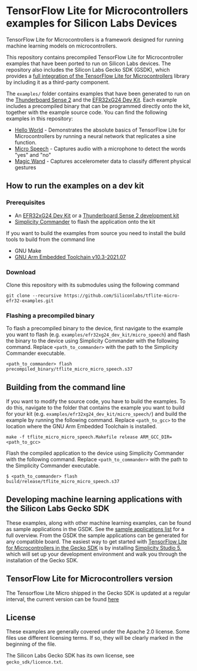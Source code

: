 # TensorFlow Lite for Microcontrollers examples for Silicon Labs Devices

TensorFlow Lite for Microcontrollers is a framework designed for running machine learning models on microcontrollers.

This repository contains precompiled TensorFlow Lite for Microcontroller examples that have been ported to run on Silicon Labs devices. The repository also includes the Silicon Labs Gecko SDK (GSDK), which provides a [full integration of the TensorFlow Lite for Microcontrollers](https://docs.silabs.com/gecko-platform/latest/machine_learning/tensorflow/overview) library by including it as a third-party component.

The ```examples/``` folder contains examples that have been generated to run on the [Thunderboard Sense 2](https://www.silabs.com/development-tools/thunderboard/thunderboard-sense-two-kit) and the [EFR32xG24 Dev Kit](https://www.silabs.com/development-tools/wireless/efr32xg24-dev-kit). Each example includes a precompiled binary that can be programmed directly onto the kit, together with the example source code. You can find the following examples in this repository:

* [Hello World](examples/thunderboard_sense_2/hello_world/) - Demonstrates the absolute basics of TensorFlow Lite for Microcontrollers by running a neural network that replicates a sine function.
* [Micro Speech](examples/thunderboard_sense_2/micro_speech/) - Captures audio with a microphone to detect the words "yes" and "no"
* [Magic Wand](examples/thunderboard_sense_2/magic_wand/) - Captures accelerometer data to classify different physical gestures

## How to run the examples on a dev kit 

### Prerequisites

* An [EFR32xG24 Dev Kit](https://www.silabs.com/development-tools/wireless/efr32xg24-dev-kit) or a [Thunderboard Sense 2 development kit](https://www.silabs.com/development-tools/thunderboard/thunderboard-sense-two-kit) 
* [Simplicity Commander](https://www.silabs.com/developers/mcu-programming-options#programming) to flash the application onto the kit

If you want to build the examples from source you need to install the build tools to build from the command line

* GNU Make
* [GNU Arm Embedded Toolchain v10.3-2021.07](https://developer.arm.com/tools-and-software/open-source-software/developer-tools/gnu-toolchain/gnu-rm/downloads)

### Download

Clone this repository with its submodules using the following command

```
git clone --recursive https://github.com/Siliconlabs/tflite-micro-efr32-examples.git
```

### Flashing a precompiled binary

To flash a precompiled binary to the device, first navigate to the example you want to flash (e.g. ```examples/efr32xg24_dev_kit/micro_speech```) and flash the binary to the device using Simplicity Commander with the following command. Replace ```<path_to_commander>``` with the path to the Simplicity Commander executable.

```
<path_to_commander> flash precompiled_binary/tflite_micro_micro_speech.s37
```


## Building from the command line

If you want to modify the source code, you have to build the examples. To do this, navigate to the folder that contains the example you want to build for your kit (e.g. ```examples/efr32xg24_dev_kit/micro_speech/```) and build the example by running the following command. Replace ```<path_to_gcc>``` to the location where the GNU Arm Embedded Toolchain is installed.

```
make -f tflite_micro_micro_speech.Makefile release ARM_GCC_DIR=<path_to_gcc>
```

Flash the compiled application to the device using Simplicity Commander with the following command. Replace ```<path_to_commander>``` with the path to the Simplicity Commander executable.

```
$ <path_to_commander> flash build/release/tflite_micro_micro_speech.s37
```

## Developing machine learning applications with the Silicon Labs Gecko SDK

These examples, along with other machine learning examples, can be found as sample applications in the GSDK. See the [sample applications list](https://docs.silabs.com/gecko-platform/4.0/machine-learning/tensorflow/sample-apps) for a full overview. From the GSDK the sample applications can be generated for any compatible board. The easiest way to get started with [TensorFlow Lite for Microcontrollers in the Gecko SDK](https://docs.silabs.com/gecko-platform/latest/machine_learning/tensorflow/overview) is by installing [Simplicity Studio 5](https://www.silabs.com/developers/simplicity-studio), which will set up your development environment and walk you through the installation of the Gecko SDK.

## TensorFlow Lite for Microcontrollers version

The Tensorflow Lite Micro shipped in the Gecko SDK is updated at a regular interval, the current version can be found [here](https://docs.silabs.com/gecko-platform/4.0/machine_learning/tensorflow/overview#version)

## License

These examples are generally covered under the Apache 2.0 license. Some files use different licensing terms. If so, they will be clearly marked in the beginning of the file.

The Silicon Labs Gecko SDK has its own license, see ```gecko_sdk/licence.txt```.